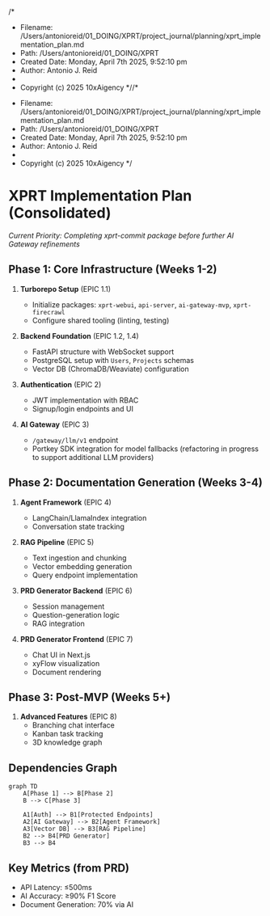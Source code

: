 /\*

- Filename: /Users/antonioreid/01_DOING/XPRT/project_journal/planning/xprt_implementation_plan.md
- Path: /Users/antonioreid/01_DOING/XPRT
- Created Date: Monday, April 7th 2025, 9:52:10 pm
- Author: Antonio J. Reid
-
- Copyright (c) 2025 10xAigency
  \*//\*

* Filename: /Users/antonioreid/01_DOING/XPRT/project_journal/planning/xprt_implementation_plan.md
* Path: /Users/antonioreid/01_DOING/XPRT
* Created Date: Monday, April 7th 2025, 9:52:10 pm
* Author: Antonio J. Reid
*
* Copyright (c) 2025 10xAigency
  \*/

# XPRT Implementation Plan (Consolidated)

_Current Priority: Completing xprt-commit package before further AI Gateway refinements_

## Phase 1: Core Infrastructure (Weeks 1-2)

1. **Turborepo Setup** (EPIC 1.1)

   - Initialize packages: `xprt-webui`, `api-server`, `ai-gateway-mvp`, `xprt-firecrawl`
   - Configure shared tooling (linting, testing)

2. **Backend Foundation** (EPIC 1.2, 1.4)

   - FastAPI structure with WebSocket support
   - PostgreSQL setup with `Users`, `Projects` schemas
   - Vector DB (ChromaDB/Weaviate) configuration

3. **Authentication** (EPIC 2)

   - JWT implementation with RBAC
   - Signup/login endpoints and UI

4. **AI Gateway** (EPIC 3)
   - `/gateway/llm/v1` endpoint
   - Portkey SDK integration for model fallbacks (refactoring in progress to support additional LLM providers)

## Phase 2: Documentation Generation (Weeks 3-4)

1. **Agent Framework** (EPIC 4)

   - LangChain/LlamaIndex integration
   - Conversation state tracking

2. **RAG Pipeline** (EPIC 5)

   - Text ingestion and chunking
   - Vector embedding generation
   - Query endpoint implementation

3. **PRD Generator Backend** (EPIC 6)

   - Session management
   - Question-generation logic
   - RAG integration

4. **PRD Generator Frontend** (EPIC 7)
   - Chat UI in Next.js
   - xyFlow visualization
   - Document rendering

## Phase 3: Post-MVP (Weeks 5+)

1. **Advanced Features** (EPIC 8)
   - Branching chat interface
   - Kanban task tracking
   - 3D knowledge graph

## Dependencies Graph

```mermaid
graph TD
    A[Phase 1] --> B[Phase 2]
    B --> C[Phase 3]

    A1[Auth] --> B1[Protected Endpoints]
    A2[AI Gateway] --> B2[Agent Framework]
    A3[Vector DB] --> B3[RAG Pipeline]
    B2 --> B4[PRD Generator]
    B3 --> B4
```

## Key Metrics (from PRD)

- API Latency: ≤500ms
- AI Accuracy: ≥90% F1 Score
- Document Generation: 70% via AI
